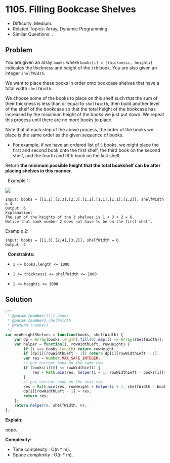 # 1105. Filling Bookcase Shelves

- Difficulty: Medium.
- Related Topics: Array, Dynamic Programming.
- Similar Questions: .

## Problem

You are given an array `books` where `books[i] = [thicknessi, heighti]` indicates the thickness and height of the `ith` book. You are also given an integer `shelfWidth`.

We want to place these books in order onto bookcase shelves that have a total width `shelfWidth`.

We choose some of the books to place on this shelf such that the sum of their thickness is less than or equal to `shelfWidth`, then build another level of the shelf of the bookcase so that the total height of the bookcase has increased by the maximum height of the books we just put down. We repeat this process until there are no more books to place.

Note that at each step of the above process, the order of the books we place is the same order as the given sequence of books.


	
- For example, if we have an ordered list of `5` books, we might place the first and second book onto the first shelf, the third book on the second shelf, and the fourth and fifth book on the last shelf.


Return **the minimum possible height that the total bookshelf can be after placing shelves in this manner**.

 
Example 1:

![](https://assets.leetcode.com/uploads/2019/06/24/shelves.png)

```
Input: books = [[1,1],[2,3],[2,3],[1,1],[1,1],[1,1],[1,2]], shelfWidth = 4
Output: 6
Explanation:
The sum of the heights of the 3 shelves is 1 + 3 + 2 = 6.
Notice that book number 2 does not have to be on the first shelf.
```

Example 2:

```
Input: books = [[1,3],[2,4],[3,2]], shelfWidth = 6
Output: 4
```

 
**Constraints:**


	
- `1 <= books.length <= 1000`
	
- `1 <= thicknessi <= shelfWidth <= 1000`
	
- `1 <= heighti <= 1000`



## Solution

```javascript
/**
 * @param {number[][]} books
 * @param {number} shelfWidth
 * @return {number}
 */
var minHeightShelves = function(books, shelfWidth) {
    var dp = Array(books.length).fill(0).map(() => Array(shelfWidth));
    var helper = function(i, rowWidthLeft, rowHeight) {
        if (i === books.length) return rowHeight;
        if (dp[i][rowWidthLeft - 1]) return dp[i][rowWidthLeft - 1];
        var res = Number.MAX_SAFE_INTEGER;
        // put current book on the same row
        if (books[i][0] <= rowWidthLeft) {
            res = Math.min(res, helper(i + 1, rowWidthLeft - books[i][0], Math.max(rowHeight, books[i][1])));
        }
        // put current book on the next row
        res = Math.min(res, rowHeight + helper(i + 1, shelfWidth - books[i][0], books[i][1]));
        dp[i][rowWidthLeft - 1] = res;
        return res;
    };
    return helper(0, shelfWidth, 0);
};


```

**Explain:**

nope.

**Complexity:**

* Time complexity : O(n * m).
* Space complexity : O(n * m).
